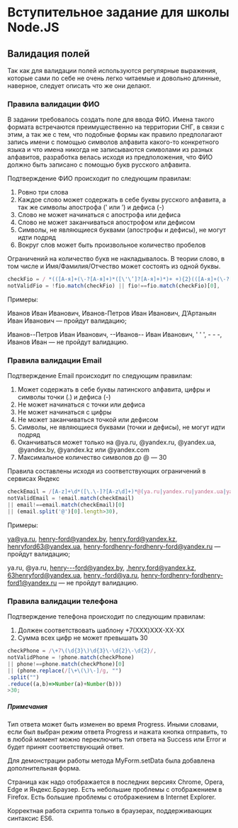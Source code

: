 # Вступительное задание для школы Node.JS

## Валидация полей

Так как для валидации полей используются регулярные выражения, которые сами по себе не очень легко читаемые и довольно длинные, наверное, следует описать что же они делают.

### Правила валидации ФИО

В задании требовалось создать поле для ввода ФИО. 
Имена такого формата встречаются преимущественно на территории СНГ, в связи с этим, а так же с тем, что подобные формы как правило предполагают запись имени с помощью символов алфавита какого-то конкретного языка и что имена никогда не записываются символами из разных алфавитов, разработка велась исходя из предположения, что ФИО должно быть записано с помощью букв русского алфавита.

Подтверждение ФИО происходит по следующим правилам:
1. Ровно три слова
2. Каждое слово может содержать в себе буквы русского алфавита, а так же символы апострофа (' или ’‎) и дефиса (-)
3. Слово не может начинаться с апострофа или дефиса
4. Слово не может заканчиваться апострофом или дефисом
5. Символы, не являющиеся буквами (апострофы и дефисы), не могут идти подряд
6. Вокруг слов может быть произвольное количество пробелов

Ограничений на количество букв не накладывалось. В теории слово, в том числе и Имя/Фамилия/Отчество может состоять из одной буквы.

```javascript
checkFio = / *(([А-я]+(\-?[А-я]+)*([\'\’‎]?[А-я]+)*)+ +){2}(([А-я]+(\-?[А-я]+)*([\'\’‎]?[А-я]+))+ *)/
notValidFio = !fio.match(checkFio) || fio!==fio.match(checkFio)[0],
```

Примеры:

Иванов Иван Иванович, Иванов-Петров Иван Иванович, Д’Артаньян Иван Иванович — пройдут валидацию;

Иванов--Петров Иван Иванович, --Иванов-- Иван Иванович, ' ' ', - - -, Иванов Иван — не пройдут валидацию.


### Правила валидации Email

Подтверждение Email происходит по следующим правилам:
1. Может содержать в себе буквы латинского алфавита, цифры и символы точки (.) и дефиса (-)
2. Не может начинаться с точки или дефиса
3. Не может начинаться с цифры
4. Не может заканчиваться точкой или дефисом
5. Символы, не являющиеся буквами (точки и дефисы), не могут идти подряд
6. Оканчиваться может только на @ya.ru, @yandex.ru, @yandex.ua, @yandex.by, @yandex.kz или @yandex.com
7. Максимальное количество символов до @ — 30

Правила составлены исходя из соответствующих ограничений в сервисах Яндекс

```javascript
checkEmail = /[A-z]+\d*([\.\-]?[A-z\d]+)*@(ya.ru|yandex.ru|yandex.ua|yandex.by|yandex.kz|yandex.com)/,
notValidEmail = !email.match(checkEmail) 
|| email!==email.match(checkEmail)[0] 
|| (email.split('@')[0].length>30),
```

Примеры:

ya@ya.ru, henry-ford@yandex.by, henry.ford@yandex.kz, henryford63@yandex.ua, henry-fordhenry-fordhenry-ford@yandex.ru — пройдут валидацию;

ya.ru, @ya.ru, henry---ford@yandex.by, .henry.ford@yandex.kz, 63henryford@yandex.ua, henry.-ford@ya.ru, henry-fordhenry-fordhenry-ford1@yandex.ru — не пройдут валидацию.

### Правила валидации телефона

Подтверждение телефона происходит по следующим правилам:
1. Должен соответствовать шаблону +7(XXX)XXX-XX-XX
2. Сумма всех цифр не может превышать 30

```javascript
checkPhone = /\+7\(\d{3}\)\d{3}\-\d{2}\-\d{2}/,
notValidPhone = !phone.match(checkPhone) 
|| phone!==phone.match(checkPhone)[0] 
|| (phone.replace(/[\+\(\)\-]/g, "")
.split("")
.reduce((a,b)=>Number(a)+Number(b)))
>30;
```

##### Примечания

Тип ответа может быть изменен во время Progress. Иными словами, если был выбран режим ответа Progress и нажата кнопка отправить, то в любой момент можно переключить тип ответа на Success или Error и будет принят соответствующий ответ.

Для демонстрации работы метода MyForm.setData была добавлена дополнительная форма.

Страница как надо отображается в последних версиях Chrome, Opera, Edge и Яндекс.Браузер.
Есть небольшие проблемы с отображением в Firefox.
Есть большие проблемы с отображением в Internet Explorer.

Корректная работа скрипта только в браузерах, поддерживающих синтаксис ES6.
